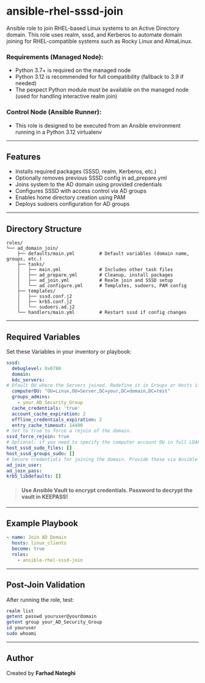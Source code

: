 # ansible-rhel-sssd-join
Ansible role to join RHEL-based Linux systems to an Active Directory domain.
This role uses realm, sssd, and Kerberos to automate domain joining for RHEL-compatible systems such as Rocky Linux and AlmaLinux.

### Requirements (Managed Node):

- Python 3.7+ is required on the managed node
- Python 3.12 is recommended for full compatibility (fallback to 3.9 if needed)
- The pexpect Python module must be available on the managed node (used for handling interactive realm join)

### Control Node (Ansible Runner):
- This role is designed to be executed from an Ansible environment running in a Python 3.12 virtualenv

---

## Features
- Installs required packages (SSSD, realm, Kerberos, etc.)
- Optionally removes previous SSSD config in ad_prepare.yml
- Joins system to the AD domain using provided credentials
- Configures SSSD with access control via AD groups
- Enables home directory creation using PAM
- Deploys sudoers configuration for AD groups

---

## Directory Structure
```
roles/
└── ad_domain_join/
    ├── defaults/main.yml         # Default variables (domain name, groups, etc.)
    ├── tasks/
    │   ├── main.yml              # Includes other task files
    │   ├── ad_prepare.yml        # Cleanup, install packages
    │   ├── ad_join.yml           # Realm join and SSSD setup
    │   └── ad_configure.yml      # Templates, sudoers, PAM config
    ├── templates/
    │   ├── sssd.conf.j2
    │   ├── krb5.conf.j2
    │   └── sudoers.ad.j2
    └── handlers/main.yml         # Restart sssd if config changes
```

---

## Required Variables
Set these Variables in your inventory or playbook:

```yaml
sssd:
  debuglevel: 0x0780
  domain:
  kdc_servers:
# Dfault OU where the Servers joined. Redefine it in Groups or Hosts if you want them in a different OU.
  computerOU: "OU=Linux,OU=Server,DC=your,DC=domain,DC=test"
  groups_admins:
    - your_AD_Security_Group
  cache_credentials: 'true'
  account_cache_expiration: 2
  offline_credentials_expiration: 2
  entry_cache_timeout: 14400
# Set to true to force a rejoin of the domain.
sssd_force_rejoin: true
# Optional: if you need to specify the computer account OU in full LDAP DN format.
host_sssd_sudo_files: []
host_sssd_groups_sudo: []
# Secure credentials for joining the domain. Provide these via Ansible Vault or extra-vars. Decryption pass --> KeePass
ad_join_user: 
ad_join_pass: 
krb5_libdefaults: []

```

> #### Use Ansible Vault to encrypt credentials. Password to decrypt the vault in KEEPASS!

---

## Example Playbook
```yaml
- name: Join AD Domain
  hosts: linux_clients
  become: true
  roles:
    - ansible-rhel-sssd-join
```

---

## Post-Join Validation
After running the role, test:

```bash
realm list
getent passwd youruser@yourdomain
getent group your_AD_Security_Group
id youruser
sudo whoami
```

---

## Author
Created by **Farhad Nateghi**
